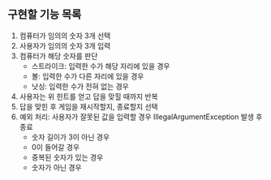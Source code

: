 ## 구현할 기능 목록
1. 컴퓨터가 임의의 숫자 3개 선택
2. 사용자가 임의의 숫자 3개 입력
3. 컴퓨터가 해당 숫자를 판단
   - 스트라이크: 입력한 수가 해당 자리에 있을 경우
   - 볼: 입력한 수가 다른 자리에 있을 경우
   - 낫싱: 입력한 수가 전혀 없는 경우
4. 사용자는 위 힌트를 얻고 답을 맞힐 때까지 반복
5. 답을 맞힌 후 게임을 재시작할지, 종료할지 선택
6. 예외 처리: 사용자가 잘못된 값을 입력할 경우 IllegalArgumentException 발생 후 종료
   - 숫자 길이가 3이 아닌 경우
   - 0이 들어갈 경우
   - 중복된 숫자가 있는 경우
   - 숫자가 아닌 경우